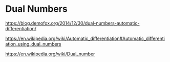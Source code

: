 # Dual Numbers


https://blog.demofox.org/2014/12/30/dual-numbers-automatic-differentiation/

https://en.wikipedia.org/wiki/Automatic_differentiation#Automatic_differentiation_using_dual_numbers

https://en.wikipedia.org/wiki/Dual_number
